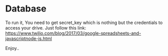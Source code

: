 # Database
To run it,
You need to get secret_key which is nothing but the credentials to access your drive.
Just follow this link: https://www.twilio.com/blog/2017/03/google-spreadsheets-and-javascriptnode-js.html

Enjoy..

